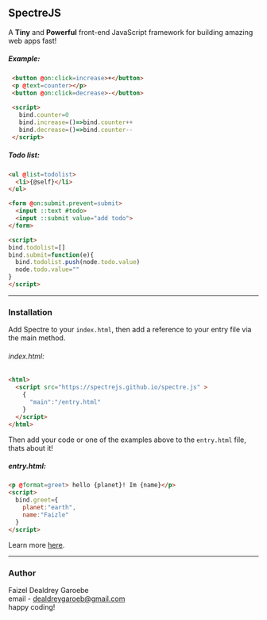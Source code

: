 SpectreJS
---
A **Tiny** and **Powerful** front-end JavaScript framework for building amazing web apps fast!

##### Example:
```html
 <button @on:click=increase>+</button>
 <p @text=counter></p>
 <button @on:click=decrease>-</button>
 
 <script>
   bind.counter=0
   bind.increase=()=>bind.counter++
   bind.decrease=()=>bind.counter--
 </script>
```

##### Todo list:
```html
<ul @list=todolist>
  <li>{@self}</li>
</ul>

<form @on:submit.prevent=submit>
  <input ::text #todo>
  <input ::submit value="add todo">
</form>

<script>
bind.todolist=[]
bind.submit=function(e){
  bind.todolist.push(node.todo.value)
  node.todo.value=""
}
</script>
```

---
### Installation

Add Spectre to your `index.html`, then add a reference to your entry file via the main method.
###### index.html:
```html
<html>
  <script src="https://spectrejs.github.io/spectre.js" >
    {
      "main":"/entry.html"
    }
  </script>
</html>
```

Then add your code or one of the examples above to the `entry.html` file, thats about it!
##### entry.html:
```html
<p @format=greet> hello {planet}! Im {name}</p>
<script>
  bind.greet={
    planet:"earth",
    name:"Faizle"
  }
</script>
```

Learn more [here](https://spectrejs.github.io).

---
### Author
Faizel Dealdrey Garoebe<br/>email - <dealdreygaroeb@gmail.com><br/>happy coding!
